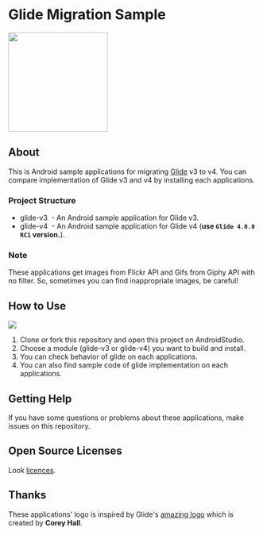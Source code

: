 # Glide Migration Sample
<img src="https://github.com/ronnnnn/GlideMigrationSample/blob/master/images/GMS_icon.png?raw=true" width="200">

## About
This is Android sample applications for migrating [Glide](https://github.com/bumptech/glide) v3 to v4.
You can compare implementation of Glide v3 and v4 by installing each applications.

### Project Structure
- glide-v3
  - An Android sample application for Glide v3.
- glide-v4
  - An Android sample application for Glide v4 (**use `Glide 4.0.0 RC1` version.**).
  
### Note
These applications get images from Flickr API and Gifs from Giphy API with no filter.
So, sometimes you can find inappropriate images, be careful!

## How to Use
![](https://github.com/ronnnnn/GlideMigrationSample/blob/master/images/overview.gif?raw=true)
1. Clone or fork this repository and open this project on AndroidStudio.
2. Choose a module (glide-v3 or glide-v4) you want to build and install.
3. You can check behavior of glide on each applications.
4. You can also find sample code of glide implementation on each applications.

## Getting Help
If you have some questions or problems about these applications, make issues on this repository.

## Open Source Licenses
Look [licences](https://github.com/ronnnnn/GlideMigrationSample/blob/master/license/licences.md).

## Thanks
These applications' logo is inspired by Glide's [amazing logo](https://github.com/bumptech/glide/blob/master/static/glide_logo.png) which is created by **Corey Hall**.


